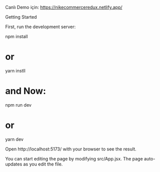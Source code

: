 Canlı Demo için: https://nikecommerceredux.netlify.app/



Getting Started

First, run the development server:

npm install
# or
yarn instll

# and Now:

npm run dev
# or
yarn dev

Open http://localhost:5173/ with your browser to see the result.

You can start editing the page by modifying src/App.jsx. The page auto-updates as you edit the file.
